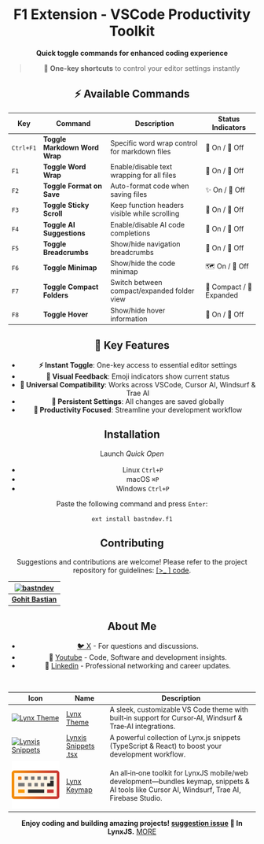 <div align="center">

# F1 Extension - VSCode Productivity Toolkit

**Quick toggle commands for enhanced coding experience**

> 🚀 **One-key shortcuts** to control your editor settings instantly

## ⚡ Available Commands
| Key       | Command                       | Description                                   | Status Indicators        |
| --------- | ----------------------------- | --------------------------------------------- | ------------------------ |
| `Ctrl+F1` | **Toggle Markdown Word Wrap** | Specific word wrap control for markdown files | 📝 On / 🚫 Off           |
| `F1`      | **Toggle Word Wrap**          | Enable/disable text wrapping for all files    | 📖 On / 📏 Off           |
| `F2`      | **Toggle Format on Save**     | Auto-format code when saving files            | ✨ On / 🚫 Off           |
| `F3`      | **Toggle Sticky Scroll**      | Keep function headers visible while scrolling | 📌 On / 🚫 Off           |
| `F4`      | **Toggle AI Suggestions**     | Enable/disable AI code completions            | 🤖 On / 🚫 Off           |
| `F5`      | **Toggle Breadcrumbs**        | Show/hide navigation breadcrumbs              | 🍞 On / 🚫 Off           |
| `F6`      | **Toggle Minimap**            | Show/hide the code minimap                    | 🗺️ On / 🚫 Off           |
| `F7`      | **Toggle Compact Folders**    | Switch between compact/expanded folder view   | 📂 Compact / 📁 Expanded |
| `F8`      | **Toggle Hover**              | Show/hide hover information                   | 👀 On / 🚫 Off           |

## 🎯 Key Features

- **⚡ Instant Toggle**: One-key access to essential editor settings
- **🎨 Visual Feedback**: Emoji indicators show current status
- **🔧 Universal Compatibility**: Works across VSCode, Cursor AI, Windsurf & Trae AI
- **💾 Persistent Settings**: All changes are saved globally
- **🎪 Productivity Focused**: Streamline your development workflow

## Installation

Launch _Quick Open_

- <img src="https://www.kernel.org/theme/images/logos/favicon.png" width=16 height=16/> Linux `Ctrl+P`
- <img src="https://developer.apple.com/favicon.ico" width=16 height=16/> macOS `⌘P`
- <img src="https://www.microsoft.com/favicon.ico" width=16 height=16/> Windows `Ctrl+P`

Paste the following command and press `Enter`:

```
ext install bastndev.f1
```

## Contributing

Suggestions and contributions are welcome! Please refer to the project repository for guidelines: [[>\_ ] code](https://github.com/bastndev/LynxJs-Packge).

| [![bastndev](https://github.com/bastndev.png?size=100)](https://bastndev.com) |
| :---------------------------------------------------------------------------: |
|               **[Gohit Bastian](https://github.com/bastndev)**                |

## About Me

- [🐦 X](https://twitter.com/bastndev) - For questions and discussions.
- 🔴 [Youtube](https://www.youtube.com/@bastndev?sub_confirmation=1) - Code, Software and development insights.
- 💼 [Linkedin](https://www.linkedin.com/in/bastndev) - Professional networking and career updates.

</br>

| Icon                                                                                                                                                                                                                                                | Name                                                                 | Description                                                                                                                                     |
| --------------------------------------------------------------------------------------------------------------------------------------------------------------------------------------------------------------------------------------------------- | -------------------------------------------------------------------- | ----------------------------------------------------------------------------------------------------------------------------------------------- |
| [![Lynx Theme](https://bastndev.gallerycdn.vsassets.io/extensions/bastndev/lynx-theme/0.1.2/1744898058774/Microsoft.VisualStudio.Services.Icons.Default)](https://marketplace.visualstudio.com/items?itemName=bastndev.lynx-theme)                  | [Lynx Theme](https://github.com/bastndev/Lynx-Theme)                 | A sleek, customizable VS Code theme with built‑in support for Cursor‑AI, Windsurf & Trae‑AI integrations.                                       |
| [![Lynxjs Snippets](https://bastndev.gallerycdn.vsassets.io/extensions/bastndev/lynx-js-snippets/0.2.0/1745166683713/Microsoft.VisualStudio.Services.Icons.Default)](https://marketplace.visualstudio.com/items?itemName=bastndev.lynx-js-snippets) | [Lynxjs Snippets .tsx](https://github.com/bastndev/Lynx-js-Snippets) | A powerful collection of Lynx.js snippets (TypeScript & React) to boost your development workflow.                                              |
| [![Lynx Keymap](https://raw.githubusercontent.com/bastndev/Lynx-Keymap/refs/heads/main/assets/images/logo.png)](https://marketplace.visualstudio.com/items?itemName=bastndev.lynx-keymap)                                                           | [Lynx Keymap](https://github.com/bastndev/Lynx-Keymap)               | An all‑in‑one toolkit for LynxJS mobile/web development—bundles keymap, snippets & AI tools like Cursor AI, Windsurf, Trae AI, Firebase Studio. |

**Enjoy coding and building amazing projects! [suggestion issue](https://github.com/bastndev/LynxJs-Packge/issues) 🚀 In LynxJS.**
[MORE](https://marketplace.visualstudio.com/publishers/bastndev)
